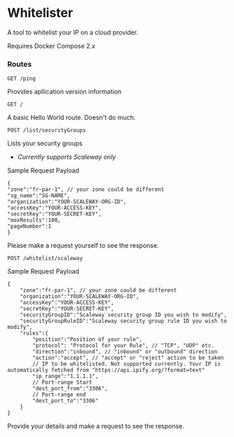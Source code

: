 # Whitelister
A tool to whitelist your IP on a cloud provider.

Requires Docker Compose 2.x

### Routes

```
GET /ping
```
Provides apllication version information

```
GET /
```
A basic Hello World route. Doesn't do much.

```
POST /list/securityGroups
```
Lists your security groups

- _Currently supports Scaleway only_

Sample Request Payload
```
{
"zone":"fr-par-1", // your zone could be different
"sg_name":"SG-NAME",
"organization":"YOUR-SCALEWAY-ORG-ID",
"accessKey":"YOUR-ACCESS-KEY",
"secretKey":"YOUR-SECRET-KEY",
"maxResults":100,
"pageNumber":1
}
```

Please make a request yourself to see the response.

```
POST /whitelist/scaleway
```
Sample Request Payload

```
{
    "zone":"fr-par-1", // your zone could be different
    "organization":"YOUR-SCALEWAY-ORG-ID",
    "accessKey":"YOUR-ACCESS-KEY",
    "secretKey":"YOUR-SECRET-KEY",
    "securityGroupID":"Scaleway security group ID you wish to modify",
    "securityGroupRuleID":"Scaleway security group rule ID you wish to modify",
    "rules":{
	    "position":"Position of your rule",
	    "protocol": "Protocol for your Rule", // "TCP", "UDP" etc.
	    "direction":"inbound", // "inbound" or "outbound" direction
	    "action":"accept", // "accept" or "reject" action to be taken
        // IP to be whitelisted. Not supported currently. Your IP is automatically fetched from "https://api.ipify.org/?format=text"
	    "ip_range":"1.1.1.1",
        // Port-range Start
	    "dest_port_from":"3306",
        // Port-range end
	    "dest_port_to":"3306"
    }
}
```

Provide your details and make a request to see the response.
